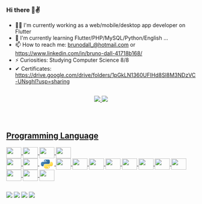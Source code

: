 ### Hi there 👋✌


- 🐱‍👤 I'm currently working as a web/mobile/desktop app developer on Flutter
- 🌱 I'm currently learning Flutter/PHP/MySQL/Python/English ...
- 📫 How to reach me: brunodall_@hotmail.com or https://www.linkedin.com/in/bruno-dall-41718b168/
- ⚡ Curiosities: Studying Computer Science 8/8
- ✔  Certificates: https://drive.google.com/drive/folders/1pGkLN1360UFIHd8Sl8M3NDzVC-UNsghl?usp=sharing

##

<div align="center">
  <a href="https://github.com/BrunoDalI">
  <img height="180em" src="https://github-readme-stats.vercel.app/api?username=BrunoDalI&show_icons=true&theme=dark&include_all_commits=true&count_private=true"/>
  <img height="180em" src="https://github-readme-stats.vercel.app/api/top-langs/?username=BrunoDalI&layout=compact&langs_count=7&theme=dark"/>
</div>
  
  ##
  
<div style="display: inline_block"><br>
  <h2>Programming Language</h2>
  <img align="center" height="30" width="40" src="https://cdn.jsdelivr.net/gh/devicons/devicon/icons/androidstudio/androidstudio-original.svg">
  <img align="center" height="30" width="40" src="https://cdn.jsdelivr.net/gh/devicons/devicon/icons/c/c-original.svg">
  <img align="center" height="30" width="40" src="https://cdn.jsdelivr.net/gh/devicons/devicon/icons/cplusplus/cplusplus-original.svg">
  <img align="center" height="30" width="40" src="https://cdn.jsdelivr.net/gh/devicons/devicon/icons/flutter/flutter-original.svg">
  <br>
  <img align="center" height="30" width="40" src="https://cdn.jsdelivr.net/gh/devicons/devicon/icons/dart/dart-original-wordmark.svg"/> 
  <img align="center" height="30" width="40" src="https://cdn.jsdelivr.net/gh/devicons/devicon/icons/git/git-original.svg"> 
  <img align="center" height="30" width="40" src="https://raw.githubusercontent.com/devicons/devicon/master/icons/python/python-original.svg">  
  <img align="center" height="30" width="40" src="https://cdn.jsdelivr.net/gh/devicons/devicon/icons/jupyter/jupyter-original-wordmark.svg">
  <img align="center" height="30" width="40" src="https://cdn.jsdelivr.net/gh/devicons/devicon/icons/latex/latex-original.svg">    
  <img align="center" height="30" width="40" src="https://cdn.jsdelivr.net/gh/devicons/devicon/icons/php/php-original.svg">
  <img align="center" height="30" width="40" src="https://cdn.jsdelivr.net/gh/devicons/devicon/icons/html5/html5-original-wordmark.svg"/>
  <img align="center" height="30" width="40" src="https://cdn.jsdelivr.net/gh/devicons/devicon/icons/css3/css3-original-wordmark.svg"/>
  <img align="center" height="30" width="40" src="https://cdn.jsdelivr.net/gh/devicons/devicon/icons/mysql/mysql-original-wordmark.svg"/>
  <img align="center" height="30" width="40" src="https://cdn.jsdelivr.net/gh/devicons/devicon/icons/bitbucket/bitbucket-original-wordmark.svg"/>
  <img align="center" height="30" width="40" src="https://cdn.jsdelivr.net/gh/devicons/devicon/icons/canva/canva-original.svg"/>
  <img align="center" height="30" width="40" src="https://cdn.jsdelivr.net/gh/devicons/devicon/icons/linux/linux-original.svg"/>
  <img align="center" height="30" width="40" src="https://cdn.jsdelivr.net/gh/devicons/devicon/icons/phalcon/phalcon-original.svg"/>
  <img align="center" height="30" width="40" src="https://cdn.jsdelivr.net/gh/devicons/devicon/icons/visualstudio/visualstudio-plain-wordmark.svg"/> 
<!--   <img align="center" src="https://img.shields.io/badge/Python-3776AB?style=for-the-badge&logo=python&logoColor=white"/>  -->
  
</div>
  
  ##
 
<div> 
  <a href="https://www.linkedin.com/in/bruno-dall-41718b168/" target="_blank"><img src="https://img.shields.io/badge/-LinkedIn-%230077B5?style=for-the-badge&logo=linkedin&logoColor=white" target="_blank"></a> 
  <a href="https://www.instagram.com/brunoodall/" target="_blank"><img src="https://img.shields.io/badge/-Instagram-%23E4405F?style=for-the-badge&logo=instagram&logoColor=white" target="_blank"></a>
 	<a href="https://www.facebook.com/bruno.dall" target="_blank"><img src="https://img.shields.io/badge/Facebook-1877F2?style=for-the-badge&logo=facebook&logoColor=white"_blank"></a>
    <a href = "mailto:brunodall_@hotmail.com"><img src="https://img.shields.io/badge/Microsoft_Outlook-0078D4?style=for-the-badge&logo=microsoft-outlook&logoColor=white" target="_blank"></a>
  
 
  <!--  ![Snake animation](https://github.com/rafaballerini/rafaballerini/blob/output/github-contribution-grid-snake.svg) -->
 
</div>
